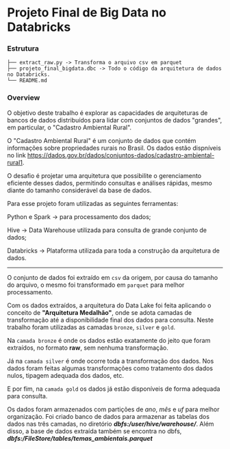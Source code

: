# Projeto Final de Big Data no Databricks


### Estrutura
```
├── extract_raw.py -> Transforma o arquivo csv em parquet
├── projeto_final_bigdata.dbc -> Todo o código da arquitetura de dados no Databricks.
└── README.md
```

### Overview
O objetivo deste trabalho é explorar as capacidades de arquiteturas de bancos de dados distribuídos para lidar com conjuntos de dados "grandes", em particular, o "Cadastro Ambiental Rural".

O "Cadastro Ambiental Rural" é um conjunto de dados que contém informações sobre propriedades rurais no Brasil. Os dados estão dispníveis no link https://dados.gov.br/dados/conjuntos-dados/cadastro-ambiental-rural1.

O desafio é projetar uma arquitetura que possibilite o gerenciamento eficiente desses dados, permitindo consultas e análises rápidas, mesmo diante do tamanho considerável da base de dados.


Para esse projeto foram utilizadas as seguintes ferramentas:

Python e Spark -> para processamento dos dados;

Hive -> Data Warehouse utilizada para consulta de grande conjunto de dados;

Databricks -> Plataforma utilizada para toda a construção da arquitetura de dados.

-----------

O conjunto de dados foi extraído em ```csv``` da origem, por causa do tamanho do arquivo, o mesmo foi transformado em ```parquet``` para melhor processamento.

Com os dados extraídos, a arquitetura do Data Lake foi feita aplicando o conceito de **"Arquitetura Medalhão"**, onde se adota camadas de transformação até a disponibilidade final dos dados para consulta. Neste trabalho foram utilizadas as camadas ```bronze```, ```silver``` e ```gold```.

Na ```camada bronze``` é onde os dados estão exatamente do jeito que foram extraídos, no formato **raw**, sem nenhuma transformação.

Já na ```camada silver``` é onde ocorre toda a transformação dos dados. Nos dados foram feitas algumas transformações como tratamento dos dados nulos, tipagem adequada dos dados, etc.

E por fim, na ```camada gold``` os dados já estão disponíveis de forma adequada para consulta.

Os dados foram armazenados com partições de *ano*, *mês* e *uf* para melhor organização. Foi criado banco de dados para armazenar as tabelas dos dados nas três camadas, no diretório __*dbfs:/user/hive/warehouse/*__. Além disso, a base de dados extraída também se encontra no dbfs, __*dbfs:/FileStore/tables/temas_ambientais.parquet*__